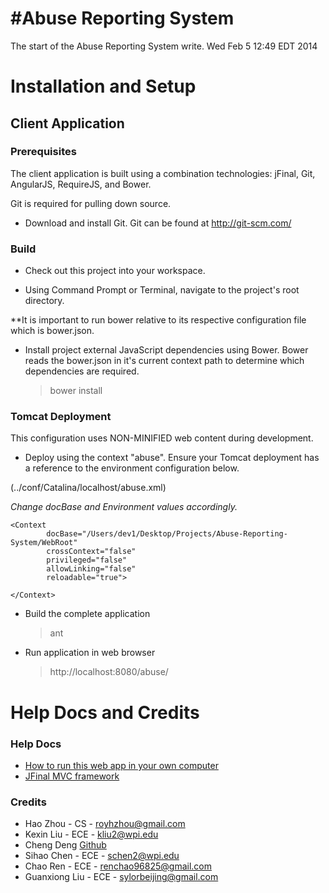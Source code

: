 #Abuse Reporting System
================================

The start of the Abuse Reporting System write.
Wed Feb 5 12:49 EDT 2014

# Installation and Setup

## Client Application

### Prerequisites<a name="prereq">
The client application is built using a combination technologies: jFinal, Git, AngularJS, RequireJS, and Bower.

Git is required for pulling down source.

 - Download and install Git.  Git can be found at <a href="http://git-scm.com/" target="_blank">http://git-scm.com/</a>

### Build

 - Check out this project into your workspace.

 - Using Command Prompt or Terminal, navigate to the project's root directory.

 **It is important to run bower relative to its respective configuration file which is bower.json.

  - Install project external JavaScript dependencies using Bower.  Bower reads the bower.json in it's current context path to determine which dependencies are required.

     > bower install

### Tomcat Deployment

This configuration uses NON-MINIFIED web content during development.

 - Deploy using the context "abuse".  Ensure your Tomcat deployment has a reference to the environment configuration below.

 (../conf/Catalina/localhost/abuse.xml)

*Change docBase and Environment values accordingly.*

    <Context
            docBase="/Users/dev1/Desktop/Projects/Abuse-Reporting-System/WebRoot"
            crossContext="false"
            privileged="false"
            allowLinking="false"
            reloadable="true">

    </Context>

 - Build the complete application

    > ant

 - Run application in web browser

    > http://localhost:8080/abuse/

# Help Docs and Credits

### Help Docs

* [How to run this web app in your own computer](docs/HowToRunOnYourOwnComputer.md)
* [JFinal MVC framework](http://git.oschina.net/jfinal/jfinal)

### Credits
* Hao Zhou - CS - royhzhou@gmail.com       
* Kexin Liu - ECE - kliu2@wpi.edu
* Cheng Deng [Github](https://github.com/cdeng)
* Sihao Chen - ECE - schen2@wpi.edu  
* Chao Ren - ECE - renchao96825@gmail.com
* Guanxiong Liu - ECE - sylorbeijing@gmail.com  

